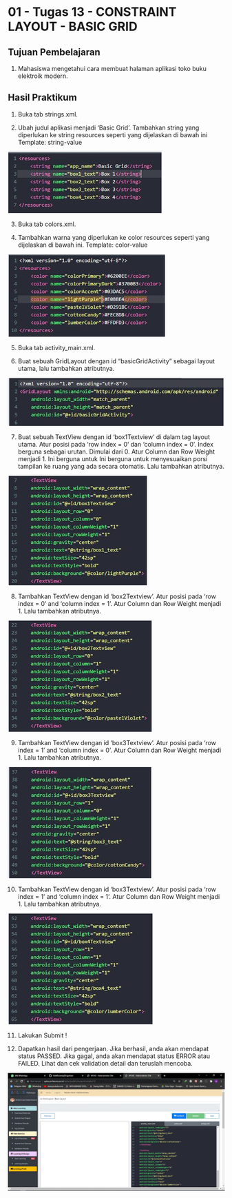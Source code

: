 # 01 - Tugas 13 - CONSTRAINT LAYOUT - BASIC GRID

## Tujuan Pembelajaran

1. Mahasiswa mengetahui cara membuat halaman aplikasi toko buku elektroik modern.

## Hasil Praktikum

1. Buka tab strings.xml.

2. Ubah judul aplikasi menjadi ‘Basic Grid’. Tambahkan string yang diperlukan ke string resources seperti yang dijelaskan di bawah ini
Template: <string name="string-name">string-value</string>

![Screenshot Gambar Source Code](img/jawab2.JPG)

3. Buka tab colors.xml.

4. Tambahkan warna yang diperlukan ke color resources seperti yang
dijelaskan di bawah ini.
Template: <color name="color-name">color-value</color>

![Screenshot Gambar Source Code](img/jawab4.JPG)

5. Buka tab activity_main.xml.

6. Buat sebuah GridLayout dengan id “basicGridActivity” sebagai layout utama, lalu tambahkan atributnya.

![Screenshot Gambar Source Code](img/jawab6.JPG)

7. Buat sebuah TextView dengan id ‘box1Textview’ di dalam tag layout utama. Atur posisi pada ‘row index = 0’ dan ‘column index = 0’. Index berguna sebagai urutan. Dimulai dari 0. Atur Column dan Row Weight menjadi 1. Ini berguna untuk Ini berguna untuk menyesuaikan porsi tampilan ke ruang yang ada secara otomatis. Lalu tambahkan atributnya.

![Screenshot Gambar Source Code](img/jawab7.JPG)

8. Tambahkan TextView dengan id ‘box2Textview’. Atur posisi pada ‘row index = 0’ and ‘column index = 1’. Atur Column dan Row Weight menjadi 1. Lalu tambahkan atributnya.

![Screenshot Gambar Source Code](img/jawab8.JPG)

9. Tambahkan TextView dengan id ‘box3Textview’. Atur posisi pada ‘row index = 1’ and ‘column index = 0’. Atur Column dan Row Weight menjadi 1. Lalu tambahkan atributnya.

![Screenshot Gambar Source Code](img/jawab9.JPG)

10. Tambahkan TextView dengan id ‘box3Textview’. Atur posisi pada ‘row index = 1’ and ‘column index = 1’. Atur Column dan Row Weight menjadi 1. Lalu tambahkan atributnya.

![Screenshot Gambar Source Code](img/jawab10.JPG)

11. Lakukan Submit !

12. Dapatkan hasil dari pengerjaan. Jika berhasil, anda akan mendapat status PASSED. Jika gagal, anda akan mendapat status ERROR atau FAILED. Lihat dan cek validation detail dan teruslah mencoba.

![Screenshot Gambar Source Code](img/jawab12.JPG)